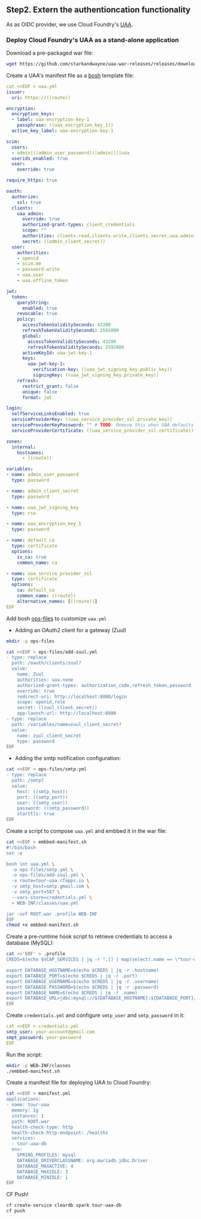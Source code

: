 ## Step2. Extern the authentioncation functionality


As as OIDC provider, we use Cloud Foundry's [UAA](https://github.com/cloudfoundry/uaa).

### Deploy Cloud Foundry's UAA as a stand-alone application

Download a pre-packaged war file:

```bash
wget https://github.com/starkandwayne/uaa-war-releases/releases/download/v4.19.2/cloudfoundry-identity-uaa-4.19.2.war -O ROOT.war
```

Create a UAA's manifest file as a [bosh](https://bosh.io/docs/cli-int/) template file:

```yaml
cat <<EOF > uaa.yml
issuer:
  uri: https://((route))

encryption:
  encryption_keys:
  - label: uaa-encryption-key-1
    passphrase: ((uaa_encryption_key_1))
  active_key_label: uaa-encryption-key-1

scim:
  users:
  - admin|((admin_user_password))|admin||||uaa
  userids_enabled: true
  user:
    override: true

require_https: true

oauth:
  authorize:
    ssl: true
  clients:
    uaa_admin:
      override: true
      authorized-grant-types: client_credentials
      scope: ""
      authorities: clients.read,clients.write,clients.secret,uaa.admin,scim.read,scim.write,password.write
      secret: ((admin_client_secret))
  user:
    authorities:
    - openid
    - scim.me
    - password.write
    - uaa.user
    - uaa.offline_token

jwt:
  token:
    queryString:
      enabled: true
    revocable: true
    policy:
      accessTokenValiditySeconds: 43200
      refreshTokenValiditySeconds: 2592000
      global:
        accessTokenValiditySeconds: 43200
        refreshTokenValiditySeconds: 2592000
      activeKeyId: uaa-jwt-key-1
      keys:
        uaa-jwt-key-1:
          verification-key: ((uaa_jwt_signing_key.public_key))
          signingKey: ((uaa_jwt_signing_key.private_key))
    refresh:
      restrict_grant: false
      unique: false
      format: jwt

login:
  selfServiceLinksEnabled: true
  serviceProviderKey: ((uaa_service_provider_ssl.private_key))
  serviceProviderKeyPassword: "" # TODO: Remove this when UAA defaults this value
  serviceProviderCertificate: ((uaa_service_provider_ssl.certificate))

zones:
  internal:
    hostnames:
      - ((route))

variables:
- name: admin_user_password
  type: password

- name: admin_client_secret
  type: password

- name: uaa_jwt_signing_key
  type: rsa

- name: uaa_encryption_key_1
  type: password

- name: default_ca
  type: certificate
  options:
    is_ca: true
    common_name: ca

- name: uaa_service_provider_ssl
  type: certificate
  options:
    ca: default_ca
    common_name: ((route))
    alternative_names: [((route))]
EOF
```

Add bosh [ops-files](https://bosh.io/docs/cli-ops-files/) to customize `uaa.yml`

* Adding an OAuth2 client for a gateway (Zuul)

```bash
mkdir -p ops-files

cat <<EOF > ops-files/add-zuul.yml
- type: replace
  path: /oauth/clients/zuul?
  value:
    name: Zuul
    authorities: uaa.none
    authorized-grant-types: authorization_code,refresh_token,password
    override: true
    redirect-uri: http://localhost:8080/login
    scope: openid,role
    secret: ((zuul_client_secret))
    app-launch-url: http://localhost:8080
- type: replace
  path: /variables/name=zuul_client_secret?
  value:
    name: zuul_client_secret
    type: password
EOF
```

* Adding the smtp notification configuration:

```bash
cat <<EOF > ops-files/smtp.yml
- type: replace
  path: /smtp?
  value:
    host: ((smtp_host))
    port: ((smtp_port))
    user: ((smtp_user))
    password: ((smtp_password))
    starttls: true
EOF
```

Create a script to compose `uaa.yml` and embbed it in the war file:

```bash
cat <<EOF > embbed-manifest.sh 
#!/bin/bash
set -e

bosh int uaa.yml \
  -o ops-files/smtp.yml \
  -o ops-files/add-zuul.yml \
  -v route=tour-uaa.cfapps.io \
  -v smtp_host=smtp.gmail.com \
  -v smtp_port=587 \
  --vars-store=credentials.yml \
  > WEB-INF/classes/uaa.yml

jar -uvf ROOT.war .profile WEB-INF
EOF
chmod +x embbed-manifest.sh 
```

Create a pre-runtime hook script to retrieve credentials to access a database (MySQL):

```bash
cat <<'EOF' > .profile
CREDS=$(echo $VCAP_SERVICES | jq -r ".[] | map(select(.name == \"tour-uaa-db\"))[0].credentials")

export DATABASE_HOSTNAME=$(echo $CREDS | jq -r .hostname)
export DATABASE_PORT=$(echo $CREDS | jq -r .port)
export DATABASE_USERNAME=$(echo $CREDS | jq -r .username)
export DATABASE_PASSWORD=$(echo $CREDS | jq -r .password)
export DATABASE_NAME=$(echo $CREDS | jq -r .name)
export DATABASE_URL=jdbc:mysql://${DATABASE_HOSTNAME}:${DATABASE_PORT}/${DATABASE_NAME}
EOF
```

Create `credentials.yml` and configure `smtp_user` and `smtp_password` in it:

```yaml
cat <<EOF > credentials.yml
smtp_user: your-account@gmail.com
smpt_password: your-password
EOF
```

Run the script:

```bash
mkdir -p WEB-INF/classes
./embbed-manifest.sh 
```

Create a manifest file for deploying UAA to Cloud Foundry:

```bash
cat <<EOF > manifest.yml
applications:
- name: tour-uaa
  memory: 1g
  instances: 1
  path: ROOT.war
  health-check-type: http
  health-check-http-endpoint: /healthz
  services:
  - tour-uaa-db
  env:
    SPRING_PROFILES: mysql
    DATABASE_DRIVERCLASSNAME: org.mariadb.jdbc.Driver
    DATABASE_MAXACTIVE: 4
    DATABASE_MAXIDLE: 3
    DATABASE_MINIDLE: 1
EOF
```

CF Push!

```bash
cf create-service cleardb spark tour-uaa-db
cf push
```
